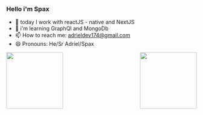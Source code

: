 ### Hello i'm Spax 

- 🔭 today I work with reactJS - native and NextJS
- 🌱 i'm learning GraphQl and MongoDb
- 📫 How to reach me: adrieldev174@gmail.com
- 😄 Pronouns: He/Sr Adriel/Spax
<div display="inline">
  <a href="https://github.com/T4SpaX">
  <img height="150" widht="100" src="https://github-readme-stats.vercel.app/api?username=T4SpaX&show_icons=true&theme=radical&include_all_commits=true&count_private=true">
  <img align="right" height="150" widht="100" src="https://github-readme-stats.vercel.app/api/top-langs/?username=T4SpaX&layout=compact&langs_count=16&theme=radical"></div>

  
  

